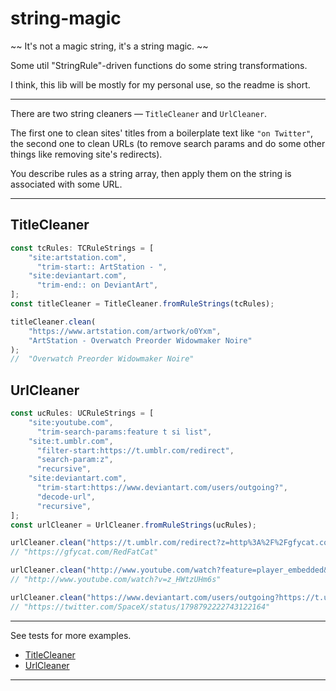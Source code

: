 # string-magic

~~ It's not a magic string, it's a string magic. ~~

Some util "StringRule"-driven functions do some string transformations.

I think, this lib will be mostly for my personal use, so the readme is short.

---

There are two string cleaners — `TitleCleaner` and `UrlCleaner`.

The first one to clean sites' titles from a boilerplate text like `"on Twitter"`,
the second one to clean URLs (to remove search params and do some other things like removing site's redirects).

You describe rules as a string array, then apply them on the string is associated with some URL.

---

## TitleCleaner

```ts
const tcRules: TCRuleStrings = [
    "site:artstation.com",
      "trim-start:: ArtStation - ",
    "site:deviantart.com",
      "trim-end:: on DeviantArt",
];
const titleCleaner = TitleCleaner.fromRuleStrings(tcRules);

titleCleaner.clean(
    "https://www.artstation.com/artwork/o0Yxm",
    "ArtStation - Overwatch Preorder Widowmaker Noire"
);
//  "Overwatch Preorder Widowmaker Noire"
```

## UrlCleaner
```ts
const ucRules: UCRuleStrings = [
    "site:youtube.com",
      "trim-search-params:feature t si list",
    "site:t.umblr.com",
      "filter-start:https://t.umblr.com/redirect",
      "search-param:z",
      "recursive",
    "site:deviantart.com",
      "trim-start:https://www.deviantart.com/users/outgoing?",
      "decode-url",
      "recursive",
];
const urlCleaner = UrlCleaner.fromRuleStrings(ucRules);

urlCleaner.clean("https://t.umblr.com/redirect?z=http%3A%2F%2Fgfycat.com%2FRedFatCat&m=1");
// "https://gfycat.com/RedFatCat"

urlCleaner.clean("http://www.youtube.com/watch?feature=player_embedded&v=z_HWtzUHm6s");
// "http://www.youtube.com/watch?v=z_HWtzUHm6s"

urlCleaner.clean("https://www.deviantart.com/users/outgoing?https://t.umblr.com/redirect?z=https%3A%2F%2Ftwitter.com%2FSpaceX%2Fstatus%2F1798792222743122164");
// "https://twitter.com/SpaceX/status/1798792222743122164"

```

---

See tests for more examples.

- [TitleCleaner](https://github.com/AlttiRi/string-magic/tree/master/test/title-cleaner)
- [UrlCleaner](https://github.com/AlttiRi/string-magic/tree/master/test/url-cleaner)

---
